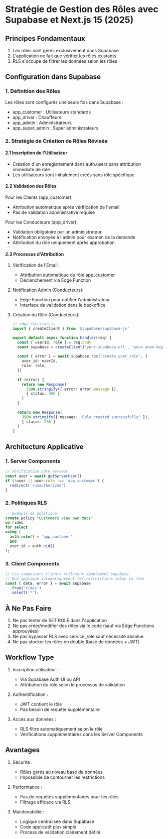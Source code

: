 # Stratégie de Gestion des Rôles avec Supabase et Next.js 15 (2025)

## Principes Fondamentaux

1. Les rôles sont gérés exclusivement dans Supabase
2. L'application ne fait que vérifier les rôles existants
3. RLS s'occupe de filtrer les données selon les rôles

## Configuration dans Supabase

### 1. Définition des Rôles
Les rôles sont configurés une seule fois dans Supabase :
- app_customer : Utilisateurs standards
- app_driver : Chauffeurs
- app_admin : Administrateurs
- app_super_admin : Super administrateurs

### 2. Stratégie de Création de Rôles Révisée

#### 2.1 Inscription de l'Utilisateur
- Création d'un enregistrement dans auth.users sans attribution immédiate de rôle
- Les utilisateurs sont initialement créés sans rôle spécifique

#### 2.2 Validation des Rôles

Pour les Clients (app_customer):
- Attribution automatique après vérification de l'email
- Pas de validation administrative requise

Pour les Conducteurs (app_driver):
- Validation obligatoire par un administrateur
- Notification envoyée à l'admin pour examen de la demande
- Attribution du rôle uniquement après approbation

#### 2.3 Processus d'Attribution

1. Vérification de l'Email:
   - Attribution automatique du rôle app_customer
   - Déclenchement via Edge Function

2. Notification Admin (Conducteurs):
   - Edge Function pour notifier l'administrateur
   - Interface de validation dans le backoffice

3. Création du Rôle (Conducteurs):
   ```typescript
   // edge-function.ts
   import { createClient } from '@supabase/supabase-js'
   
   export default async function handler(req) {
     const { userId, role } = req.body
     const supabase = createClient('your-supabase-url', 'your-anon-key')
     
     const { error } = await supabase.rpc('create_user_role', {
       user_id: userId,
       role: role,
     })
     
     if (error) {
       return new Response(
         JSON.stringify({ error: error.message }), 
         { status: 400 }
       )
     }
     
     return new Response(
       JSON.stringify({ message: 'Role created successfully' }), 
       { status: 200 }
     )
   }
   ```

## Architecture Applicative

### 1. Server Components
```typescript
// Vérification côté serveur
const user = await getServerUser()
if (!user || user.role !== 'app_customer') {
  redirect('/unauthorized')
}
```

### 2. Politiques RLS
```sql
-- Exemple de politique
create policy "Customers view own data"
on rides
for select
using (
  auth.role() = 'app_customer' 
  and 
  user_id = auth.uid()
);
```

### 3. Client Components
```typescript
// Les composants clients utilisent simplement supabase
// RLS applique automatiquement les restrictions selon le rôle
const { data, error } = await supabase
  .from('rides')
  .select('*');
```

## À Ne Pas Faire

1. Ne pas tenter de SET ROLE dans l'application
2. Ne pas créer/modifier des rôles via le code (sauf via Edge Functions approuvées)
3. Ne pas bypasser RLS avec service_role sauf nécessité absolue
4. Ne pas stocker les rôles en double (base de données + JWT)

## Workflow Type

1. Inscription utilisateur :
   - Via Supabase Auth UI ou API
   - Attribution du rôle selon le processus de validation

2. Authentification :
   - JWT contient le rôle
   - Pas besoin de requête supplémentaire

3. Accès aux données :
   - RLS filtre automatiquement selon le rôle
   - Vérifications supplémentaires dans les Server Components

## Avantages

1. Sécurité :
   - Rôles gérés au niveau base de données
   - Impossible de contourner les restrictions
   
2. Performance :
   - Pas de requêtes supplémentaires pour les rôles
   - Filtrage efficace via RLS

3. Maintenabilité :
   - Logique centralisée dans Supabase
   - Code applicatif plus simple
   - Process de validation clairement défini
